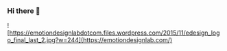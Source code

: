 ### Hi there 👋
![https://emotiondesignlabdotcom.files.wordpress.com/2015/11/edesign_logo_final_last_2.jpg?w=244](https://emotiondesignlab.com/)

